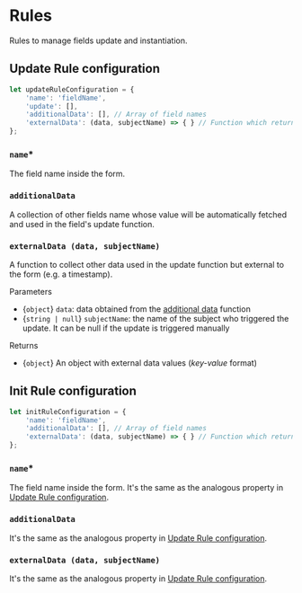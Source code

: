 # Rules
Rules to manage fields update and instantiation.

## Update Rule configuration
```javascript
let updateRuleConfiguration = {
    'name': 'fieldName',
    'update': [],
    'additionalData': [], // Array of field names
    'externalData': (data, subjectName) => { } // Function which returns a json of data
};
```

### `name`*
The field name inside the form.

### `additionalData`
A collection of other fields name whose value will be automatically fetched and used in the field's update function.

### `externalData (data, subjectName)`
A function to collect other data used in the update function but external to the form (e.g. a timestamp).

Parameters
- {`object`} `data`: data obtained from the [additional data](#additionalData-optional) function
- {`string | null`} `subjectName`: the name of the subject who triggered the update. It can be null if the update is triggered manually

Returns
- {`object`} An object with external data values (*key-value* format)

## Init Rule configuration
```javascript
let initRuleConfiguration = {
    'name': 'fieldName',
    'additionalData': [], // Array of field names
    'externalData': (data, subjectName) => { } // Function which returns a json of data
};
```

### `name`*
The field name inside the form. It's the same as the analogous property in [Update Rule configuration](#Update-Rule-configuration).

### `additionalData`
It's the same as the analogous property in [Update Rule configuration](#additionalData).

### `externalData (data, subjectName)`
It's the same as the analogous property in [Update Rule configuration](#externalData-data-subjectName).